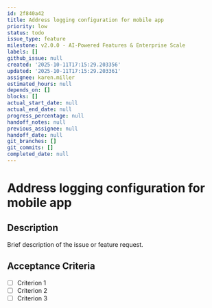 ```yaml
---
id: 2f840a42
title: Address logging configuration for mobile app
priority: low
status: todo
issue_type: feature
milestone: v2.0.0 - AI-Powered Features & Enterprise Scale
labels: []
github_issue: null
created: '2025-10-11T17:15:29.203356'
updated: '2025-10-11T17:15:29.203361'
assignee: karen.miller
estimated_hours: null
depends_on: []
blocks: []
actual_start_date: null
actual_end_date: null
progress_percentage: null
handoff_notes: null
previous_assignee: null
handoff_date: null
git_branches: []
git_commits: []
completed_date: null
---
```


# Address logging configuration for mobile app

## Description

Brief description of the issue or feature request.

## Acceptance Criteria

- [ ] Criterion 1
- [ ] Criterion 2
- [ ] Criterion 3